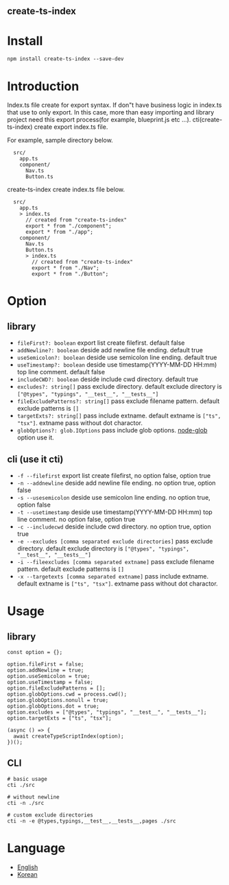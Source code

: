 create-ts-index
----

# Install
```
npm install create-ts-index --save-dev
```

# Introduction
Index.ts file create for export syntax. If don"t have business logic in index.ts that use to only export. In this case, more than easy importing and library project need this export process(for example, blueprint.js etc ...). cti(create-ts-index) create export index.ts file.

For example, sample directory below.

```
  src/
    app.ts
    component/
      Nav.ts
      Button.ts
```

create-ts-index create index.ts file below.

```
  src/
    app.ts
    > index.ts
      // created from "create-ts-index"
      export * from "./component";
      export * from "./app";
    component/
      Nav.ts
      Button.ts
      > index.ts
        // created from "create-ts-index"
        export * from "./Nav";
        export * from "./Button";
```

# Option
## library
* `fileFirst?: boolean` export list create filefirst. default false
* `addNewline?: boolean` deside add newline file ending. default true
* `useSemicolon?: boolean` deside use semicolon line ending. default true
* `useTimestamp?: boolean` deside use timestamp(YYYY-MM-DD HH:mm) top line comment. default false
* `includeCWD?: boolean` deside include cwd directory. default true
* `excludes?: string[]` pass exclude directory. default exclude directory is `["@types", "typings", "__test__", "__tests__"]`
* `fileExcludePatterns?: string[]` pass exclude filename pattern. default exclude patterns is `[]`
* `targetExts?: string[]` pass include extname. default extname is `["ts", "tsx"]`. extname pass without dot charactor.
* `globOptions?: glob.IOptions` pass include glob options. [node-glob](https://github.com/isaacs/node-glob) option use it.

## cli (use it cti)
* `-f --filefirst` export list create filefirst, no option false, option true
* `-n --addnewline` deside add newline file ending. no option true, option false
* `-s --usesemicolon` deside use semicolon line ending. no option true, option false
* `-t --usetimestamp` deside use timestamp(YYYY-MM-DD HH:mm) top line comment. no option false, option true
* `-c --includecwd` deside include cwd directory. no option true, option true
* `-e --excludes [comma separated exclude directories]` pass exclude directory. default exclude directory is `["@types", "typings", "__test__", "__tests__"]`
* `-i --fileexcludes [comma separated extname]` pass exclude filename pattern. default exclude patterns is `[]`
* `-x --targetexts [comma separated extname]` pass include extname. default extname is `["ts", "tsx"]`. extname pass without dot charactor.

# Usage
## library
```
const option = {};

option.fileFirst = false;
option.addNewline = true;
option.useSemicolon = true;
option.useTimestamp = false;
option.fileExcludePatterns = [];
option.globOptions.cwd = process.cwd();
option.globOptions.nonull = true;
option.globOptions.dot = true;
option.excludes = ["@types", "typings", "__test__", "__tests__"];
option.targetExts = ["ts", "tsx"];

(async () => {
  await createTypeScriptIndex(option);
})();
```

## CLI
```
# basic usage
cti ./src

# without newline
cti -n ./src

# custom exclude directories
cti -n -e @types,typings,__test__,__tests__,pages ./src
```

# Language
* [English](https://github.com/imjuni/create-ts-index/blob/master/README.md)
* [Korean](https://github.com/imjuni/create-ts-index/blob/master/README.ko.md)
